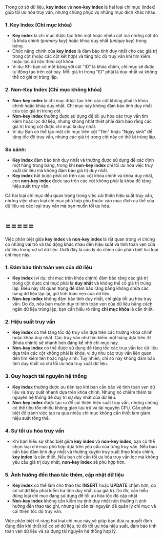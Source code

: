 Trong cơ sở dữ liệu, **key index** và **non-key index** là hai loại chỉ mục (index) giúp tối ưu hóa truy vấn, nhưng chúng phục vụ những mục đích khác nhau.

### 1. **Key Index (Chỉ mục khóa)**
- **Key index** là chỉ mục được tạo trên một hoặc nhiều cột mà những cột đó là khóa chính (*primary key*) hoặc khóa duy nhất (*unique key*) trong bảng.
- Chức năng chính của **key index** là đảm bảo tính duy nhất cho các giá trị trong cột (hoặc các cột kết hợp) và tăng tốc độ truy vấn khi tìm kiếm hoặc lọc dữ liệu theo cột khóa.
- Ví dụ: Khi bạn có một bảng với cột "ID" là khóa chính, chỉ mục sẽ được tự động tạo trên cột này. Mỗi giá trị trong "ID" phải là duy nhất và không thể có giá trị trùng lặp.

### 2. **Non-Key Index (Chỉ mục không khóa)**
- **Non-key index** là chỉ mục được tạo trên các cột không phải là khóa chính hoặc khóa duy nhất. Chỉ mục này không đảm bảo tính duy nhất của các giá trị trong cột.
- **Non-key index** thường được sử dụng để tối ưu hóa các truy vấn tìm kiếm hoặc lọc dữ liệu, nhưng không nhất thiết phải đảm bảo rằng các giá trị trong cột được chỉ mục là duy nhất.
- Ví dụ: Bạn có thể tạo một chỉ mục trên cột "Tên" hoặc "Ngày sinh" để tăng tốc độ truy vấn, nhưng các giá trị trong cột này có thể bị trùng lặp.

### So sánh:
- **Key index** đảm bảo tính duy nhất và thường được sử dụng để xác định một hàng trong bảng, trong khi **non-key index** chỉ tối ưu hóa việc truy xuất dữ liệu mà không đảm bảo giá trị duy nhất.
- **Key index** bắt buộc phải có trên các cột khóa chính và khóa duy nhất, còn **non-key index** được tạo trên các cột không phải là khóa để tăng hiệu suất truy vấn.

Cả hai loại chỉ mục đều quan trọng trong việc cải thiện hiệu suất truy vấn, nhưng việc chọn loại chỉ mục phù hợp phụ thuộc vào mục đích cụ thể của dữ liệu và các loại truy vấn mà bạn muốn tối ưu hóa.

=====
=====

Việc phân biệt giữa **key index** và **non-key index** là rất quan trọng vì chúng có những vai trò và tác động khác nhau đến hiệu suất và tính toàn vẹn của dữ liệu trong cơ sở dữ liệu. Dưới đây là các lý do chính cần phân biệt hai loại chỉ mục này:

### 1. **Đảm bảo tính toàn vẹn của dữ liệu**
- **Key index** (ví dụ: chỉ mục trên khóa chính) đảm bảo rằng các giá trị trong cột được chỉ mục phải là **duy nhất** và không thể có giá trị trùng lặp. Điều này rất quan trọng để đảm bảo rằng bảng không chứa các hàng dữ liệu lặp lại, giữ tính toàn vẹn của dữ liệu.
- **Non-key index** không đảm bảo tính duy nhất, chỉ giúp tối ưu hóa truy vấn. Do đó, nếu bạn muốn duy trì tính toàn vẹn của dữ liệu bằng cách ngăn dữ liệu trùng lặp, bạn cần hiểu rõ rằng **chỉ mục khóa** là cần thiết.

### 2. **Hiệu suất truy vấn**
- **Key index** có thể tăng tốc độ truy vấn dựa trên các trường khóa chính hoặc khóa duy nhất. Các truy vấn như tìm kiếm một hàng dựa trên ID (khóa chính) sẽ nhanh hơn đáng kể nhờ chỉ mục này.
- **Non-key index** có thể được sử dụng để tăng tốc các truy vấn lọc dữ liệu dựa trên các cột không phải là khóa, ví dụ như các truy vấn liên quan đến tìm kiếm tên hoặc ngày sinh. Tuy nhiên, chỉ số này không đảm bảo tính duy nhất và chỉ tối ưu hóa truy xuất dữ liệu.

### 3. **Quy hoạch tài nguyên hệ thống**
- **Key index** thường được ưu tiên tạo khi bạn cần bảo vệ tính toàn vẹn dữ liệu và truy xuất nhanh dựa trên khóa chính. Nhưng nó chiếm thêm tài nguyên hệ thống để duy trì sự duy nhất của dữ liệu.
- **Non-key index** được tạo ra để cải thiện hiệu suất truy vấn, nhưng chúng có thể tiêu tốn nhiều không gian lưu trữ và tài nguyên CPU. Cần phân biệt để tránh việc tạo ra quá nhiều chỉ mục không cần thiết làm giảm hiệu suất tổng thể.

### 4. **Sự tối ưu hóa truy vấn**
- Khi bạn hiểu sự khác biệt giữa **key index** và **non-key index**, bạn có thể chọn loại chỉ mục phù hợp dựa trên yêu cầu của từng truy vấn. Nếu bạn cần bảo đảm tính duy nhất và thường xuyên truy xuất theo khóa chính, **key index** là cần thiết. Nếu bạn chỉ cần tối ưu hóa truy vấn lọc mà không yêu cầu giá trị duy nhất, **non-key index** sẽ phù hợp hơn.

### 5. **Ảnh hưởng đến thao tác thêm, cập nhật dữ liệu**
- **Key index** có thể làm cho thao tác **INSERT** hoặc **UPDATE** chậm hơn, do cơ sở dữ liệu phải kiểm tra tính duy nhất của giá trị. Do đó, cần hiểu đúng loại chỉ mục đang sử dụng để tối ưu hóa tốc độ cập nhật.
- **Non-key index** không cần kiểm tra tính duy nhất nên thường ít ảnh hưởng đến thao tác ghi, nhưng lại cần tài nguyên để quản lý chỉ mục và cải thiện tốc độ truy vấn.

Việc phân biệt rõ ràng hai loại chỉ mục này sẽ giúp bạn đưa ra quyết định đúng đắn khi thiết kế cơ sở dữ liệu, từ đó tối ưu hóa hiệu suất, đảm bảo tính toàn vẹn dữ liệu và sử dụng tài nguyên hệ thống hợp lý.
